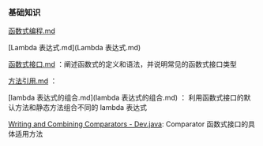### 基础知识

 [函数式编程.md](函数式编程.md) 

 [Lambda 表达式.md](Lambda 表达式.md) 

 [函数式接口.md](函数式接口.md) ：阐述函数式的定义和语法，并说明常见的函数式接口类型

 [方法引用.md](方法引用.md) ：

 [lambda 表达式的组合.md](lambda 表达式的组合.md) ： 利用函数式接口的默认方法和静态方法组合不同的 lambda 表达式

[Writing and Combining Comparators - Dev.java](https://dev.java/learn/lambdas/writing-comparators/): Comparator 函数式接口的具体适用方法
